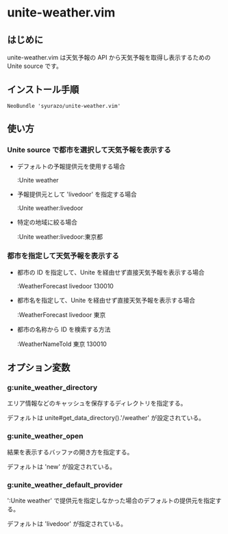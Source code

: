 # unite-weather.vim

## はじめに

unite-weather.vim は天気予報の API から天気予報を取得し表示するための Unite source です。

## インストール手順

    NeoBundle 'syurazo/unite-weather.vim'

## 使い方

### Unite source で都市を選択して天気予報を表示する

 * デフォルトの予報提供元を使用する場合

    :Unite weather

 * 予報提供元として 'livedoor' を指定する場合

    :Unite weather:livedoor

 * 特定の地域に絞る場合

    :Unite weather:livedoor:東京都

### 都市を指定して天気予報を表示する

 * 都市の ID を指定して、Unite を経由せず直接天気予報を表示する場合

    :WeatherForecast livedoor  130010

 * 都市名を指定して、Unite を経由せず直接天気予報を表示する場合

    :WeatherForecast livedoor  東京

 * 都市の名称から ID を検索する方法

    :WeatherNameToId 東京
    130010

## オプション変数

### g:unite_weather_directory

 エリア情報などのキャッシュを保存するディレクトリを指定する。

 デフォルトは unite#get_data_directory().'/weather' が設定されている。

### g:unite_weather_open

 結果を表示するバッファの開き方を指定する。

 デフォルトは 'new' が設定されている。

### g:unite_weather_default_provider

 ':Unite weather' で提供元を指定しなかった場合のデフォルトの提供元を指定する。

 デフォルトは 'livedoor' が指定されている。

